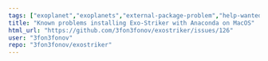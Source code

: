 ```yaml
---
tags: ["exoplanet","exoplanets","external-package-problem","help-wanted","multi-planet-systems","periodogram","radial-velocity","transit-modeling","ttv-modeling"]
title: "Known problems installing Exo-Striker with Anaconda on MacOS"
html_url: "https://github.com/3fon3fonov/exostriker/issues/126"
user: "3fon3fonov"
repo: "3fon3fonov/exostriker"
---
```


